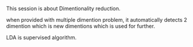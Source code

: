 This session is about Dimentionality reduction.

when provided with multiple dimention problem, it automatically detects 2 dimention which is new dimentions which is used for further.

LDA is supervised algorithm.
